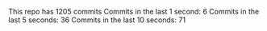 This repo has 1205 commits
Commits in the last 1 second: 6
Commits in the last 5 seconds: 36
Commits in the last 10 seconds: 71
